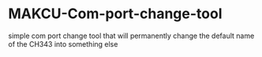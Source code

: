 # MAKCU-Com-port-change-tool
simple com port change tool that will permanently change the default name of the CH343 into something else
